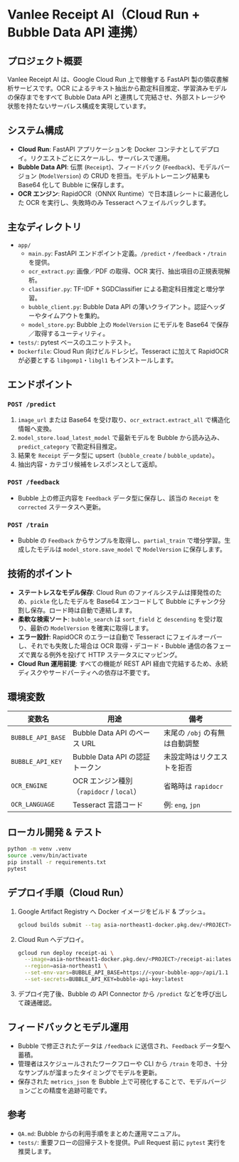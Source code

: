 # Vanlee Receipt AI（Cloud Run + Bubble Data API 連携）

## プロジェクト概要
Vanlee Receipt AI は、Google Cloud Run 上で稼働する FastAPI 製の領収書解析サービスです。OCR によるテキスト抽出から勘定科目推定、学習済みモデルの保存までをすべて Bubble Data API と連携して完結させ、外部ストレージや状態を持たないサーバレス構成を実現しています。

## システム構成
- **Cloud Run**: FastAPI アプリケーションを Docker コンテナとしてデプロイ。リクエストごとにスケールし、サーバレスで運用。
- **Bubble Data API**: 伝票 (`Receipt`)、フィードバック (`Feedback`)、モデルバージョン (`ModelVersion`) の CRUD を担当。モデルトレーニング結果も Base64 化して Bubble に保存します。
- **OCR エンジン**: RapidOCR（ONNX Runtime）で日本語レシートに最適化した OCR を実行し、失敗時のみ Tesseract へフェイルバックします。

## 主なディレクトリ
- `app/`
  - `main.py`: FastAPI エンドポイント定義。`/predict`・`/feedback`・`/train` を提供。
  - `ocr_extract.py`: 画像／PDF の取得、OCR 実行、抽出項目の正規表現解析。
  - `classifier.py`: TF-IDF + SGDClassifier による勘定科目推定と増分学習。
  - `bubble_client.py`: Bubble Data API の薄いクライアント。認証ヘッダーやタイムアウトを集約。
  - `model_store.py`: Bubble 上の `ModelVersion` にモデルを Base64 で保存／取得するユーティリティ。
- `tests/`: pytest ベースのユニットテスト。
- `Dockerfile`: Cloud Run 向けビルドレシピ。Tesseract に加えて RapidOCR が必要とする `libgomp1`・`libgl1` もインストールします。

## エンドポイント
### `POST /predict`
1. `image_url` または Base64 を受け取り、`ocr_extract.extract_all` で構造化情報へ変換。
2. `model_store.load_latest_model` で最新モデルを Bubble から読み込み、`predict_category` で勘定科目推定。
3. 結果を `Receipt` データ型に upsert（`bubble_create` / `bubble_update`）。
4. 抽出内容・カテゴリ候補をレスポンスとして返却。

### `POST /feedback`
- Bubble 上の修正内容を `Feedback` データ型に保存し、該当の `Receipt` を `corrected` ステータスへ更新。

### `POST /train`
- Bubble の `Feedback` からサンプルを取得し、`partial_train` で増分学習。生成したモデルは `model_store.save_model` で `ModelVersion` に保存します。

## 技術的ポイント
- **ステートレスなモデル保存**: Cloud Run のファイルシステムは揮発性のため、`pickle` 化したモデルを Base64 エンコードして Bubble にチャンク分割し保存。ロード時は自動で連結します。
- **柔軟な検索ソート**: `bubble_search` は `sort_field` と `descending` を受け取り、最新の `ModelVersion` を確実に取得します。
- **エラー設計**: RapidOCR のエラーは自動で Tesseract にフェイルオーバーし、それでも失敗した場合は OCR 取得・デコード・Bubble 通信の各フェーズで異なる例外を投げて HTTP ステータスにマッピング。
- **Cloud Run 運用前提**: すべての機能が REST API 経由で完結するため、永続ディスクやサードパーティへの依存は不要です。

## 環境変数
| 変数名 | 用途 | 備考 |
| --- | --- | --- |
| `BUBBLE_API_BASE` | Bubble Data API のベース URL | 末尾の `/obj` の有無は自動調整 |
| `BUBBLE_API_KEY` | Bubble Data API の認証トークン | 未設定時はリクエストを拒否 |
| `OCR_ENGINE` | OCR エンジン種別（`rapidocr` / `local`） | 省略時は `rapidocr` |
| `OCR_LANGUAGE` | Tesseract 言語コード | 例: `eng`, `jpn` |

## ローカル開発 & テスト
```bash
python -m venv .venv
source .venv/bin/activate
pip install -r requirements.txt
pytest
```

## デプロイ手順（Cloud Run）
1. Google Artifact Registry へ Docker イメージをビルド & プッシュ。
   ```bash
   gcloud builds submit --tag asia-northeast1-docker.pkg.dev/<PROJECT>/receipt-ai:latest
   ```
2. Cloud Run へデプロイ。
   ```bash
   gcloud run deploy receipt-ai \
     --image=asia-northeast1-docker.pkg.dev/<PROJECT>/receipt-ai:latest \
     --region=asia-northeast1 \
     --set-env-vars=BUBBLE_API_BASE=https://<your-bubble-app>/api/1.1 \
     --set-secrets=BUBBLE_API_KEY=bubble-api-key:latest
   ```
3. デプロイ完了後、Bubble の API Connector から `/predict` などを呼び出して疎通確認。

## フィードバックとモデル運用
- Bubble で修正されたデータは `/feedback` に送信され、`Feedback` データ型へ蓄積。
- 管理者はスケジュールされたワークフローや CLI から `/train` を叩き、十分なサンプルが溜まったタイミングでモデルを更新。
- 保存された `metrics_json` を Bubble 上で可視化することで、モデルバージョンごとの精度を追跡可能です。

## 参考
- `QA.md`: Bubble からの利用手順をまとめた運用マニュアル。
- `tests/`: 重要フローの回帰テストを提供。Pull Request 前に `pytest` 実行を推奨します。

